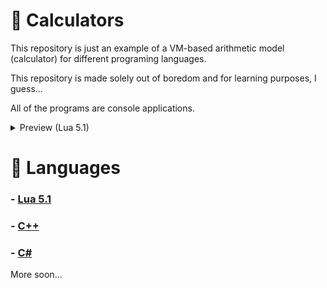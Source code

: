 # 🔢 Calculators
This repository is just an example of a VM-based arithmetic model (calculator) for different programing languages.

This repository is made solely out of boredom and for learning purposes, I guess...

All of the programs are console applications.

<details> <summary> Preview (Lua 5.1) </summary>

![image](https://github.com/Exunys/Calculators/assets/76539058/cc592933-610c-4d79-9f63-55d6eb58f45d)

</details>

# 📙 Languages
### - [Lua 5.1](https://github.com/Exunys/Calculators/blob/main/Lua%205.1/main.lua)
### - [C++](https://github.com/Exunys/Calculators/blob/main/C%2B%2B/main.cpp)
### - [C#](https://github.com/Exunys/Calculators/blob/main/C%23/main.cs)

More soon...
